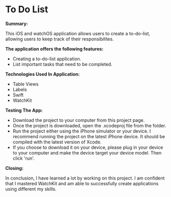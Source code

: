 # To Do List

**Summary:**

This iOS and watchOS application allows users to create a to-do-list, allowing users to keep track of their responsibilites.

**The application offers the following features:**

* Creating a to-do-list application.
* List important tasks that need to be completed.

**Technologies Used In Application:**
* Table Views
* Labels
* Swift
* WatchKit


**Testing The App:**
* Download the project to your computer from this project page.
* Once the project is downloaded, open the .xcodeproj file from the folder.
* Run the project either using the iPhone simulator or your device. I recommend running the project on the latest iPhone device. It should be compiled with the latest version of Xcode.
* If you choose to download it on your device, please plug in your device to your computer and make the device target your device model. Then click 'run'.

**Closing:**

In conclusion, I have learned a lot by working on this project. I am confident that I mastered WatchKit and am able to successfully create applications using different my skills. 
